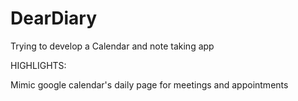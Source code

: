 # DearDiary
Trying to develop a Calendar and note taking app


HIGHLIGHTS:

Mimic google calendar's daily page for meetings and appointments

